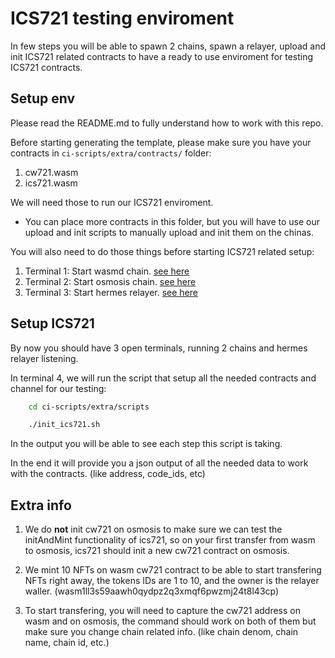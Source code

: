 # ICS721 testing enviroment

In few steps you will be able to spawn 2 chains, spawn a relayer, upload and init ICS721 related contracts to have
a ready to use enviroment for testing ICS721 contracts.

## Setup env

Please read the README.md to fully understand how to work with this repo.

Before starting generating the template, please make sure you have your contracts in `ci-scripts/extra/contracts/` folder:

1. cw721.wasm
2. ics721.wasm

We will need those to run our ICS721 enviroment.

* You can place more contracts in this folder, but you will have to use our upload and init scripts to manually upload and init them on the chinas.

You will also need to do those things before starting ICS721 related setup:

1. Terminal 1: Start wasmd chain. [see here](https://github.com/arkprotocol/ICS721-testnet#start-chains)
2. Terminal 2: Start osmosis chain. [see here](https://github.com/arkprotocol/ICS721-testnet#start-chains)
3. Terminal 3: Start hermes relayer. [see here](https://github.com/arkprotocol/ICS721-testnet#start-hermes)

## Setup ICS721

By now you should have 3 open terminals, running 2 chains and hermes relayer listening.

In terminal 4, we will run the script that setup all the needed contracts and channel for our testing:

```bash
    cd ci-scripts/extra/scripts

    ./init_ics721.sh
```

In the output you will be able to see each step this script is taking.

In the end it will provide you a json output of all the needed data to work with the contracts. (like address, code_ids, etc)

## Extra info

1. We do **not** init cw721 on osmosis to make sure we can test the initAndMint functionality of ics721, so on your first transfer from wasm to osmosis, ics721
should init a new cw721 contract on osmosis.

2. We mint 10 NFTs on wasm cw721 contract to be able to start transfering NFTs right away, the tokens IDs are 1 to 10, and the owner is the relayer waller. (wasm1ll3s59aawh0qydpz2q3xmqf6pwzmj24t8l43cp)

3. To start transfering, you will need to capture the cw721 address on wasm and on osmosis, the command should work on both of them but make sure you change chain related info. (like chain denom, chain name, chain id, etc.)